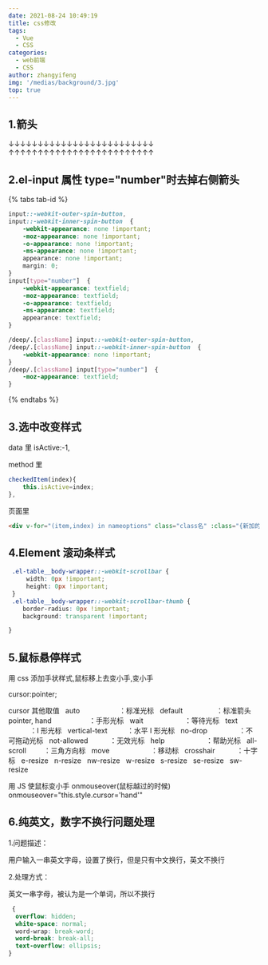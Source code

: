```yaml
---
date: 2021-08-24 10:49:19
title: css修改
tags:
  - Vue
  - CSS
categories:
  - web前端
  - CSS
author: zhangyifeng
img: '/medias/background/3.jpg'
top: true
---
```


## 1.箭头

↓↓↓↓↓↓↓↓↓↓↓↓↓↓↓↓↓↓↓↓↓↓↓↓↓  
↑↑↑↑↑↑↑↑↑↑↑↑↑↑↑↑↑↑↑↑↑↑↑↑↑

## 2.el-input 属性 type="number"时去掉右侧箭头

{% tabs tab-id %}

<!-- tab 本人使用过的 -->

```css
input::-webkit-outer-spin-button,
input::-webkit-inner-spin-button  {
    -webkit-appearance: none !important;
    -moz-appearance: none !important;
    -o-appearance: none !important;
    -ms-appearance: none !important;
    appearance: none !important;
    margin: 0;
}
input[type="number"]  {
    -webkit-appearance: textfield;
    -moz-appearance: textfield;
    -o-appearance: textfield;
    -ms-appearance: textfield;
    appearance: textfield;
}
```

<!-- endtab -->

<!-- tab 未确定好不好用的 -->

```css
/deep/.[className] input::-webkit-outer-spin-button,
/deep/.[className] input::-webkit-inner-spin-button  {
    -webkit-appearance: none !important;
}
/deep/.[className] input[type="number"]  {
    -moz-appearance: textfield;
}
```

<!-- endtab -->

{% endtabs %}

## 3.选中改变样式

data 里
isActive:-1,

method 里

```js
checkedItem(index){
	this.isActive=index;
},
```

页面里

```html
<div v-for="(item,index) in nameoptions" class="class名" :class="{新加的class样式:index==isActive}" @click="checkItem(index)>{{item.name}}</div>
```

## 4.Element 滚动条样式

```css
 .el-table__body-wrapper::-webkit-scrollbar {
     width: 0px !important;
     height: 0px !important;
 }
 .el-table__body-wrapper::-webkit-scrollbar-thumb {
    border-radius: 0px !important;
    background: transparent !important;

}
```

## 5.鼠标悬停样式

用 css 添加手状样式,鼠标移上去变小手,变小手

cursor:pointer;

cursor 其他取值  
auto                    ：标准光标  
default                 ：标准箭头  
pointer, hand                   ：手形光标  
wait                     ：等待光标  
text                      ：I 形光标  
vertical-text          ：水平 I 形光标  
no-drop                ：不可拖动光标  
not-allowed           ：无效光标  
help                     ：帮助光标  
all-scroll         ：三角方向标  
move                     ：移动标  
crosshair           ：十字标  
e-resize  
n-resize  
nw-resize  
w-resize  
s-resize  
se-resize  
sw-resize

用 JS 使鼠标变小手 onmouseover(鼠标越过的时候)
onmouseover="this.style.cursor='hand'"

## 6.纯英文，数字不换行问题处理

1.问题描述：

用户输入一串英文字母，设置了换行，但是只有中文换行，英文不换行

2.处理方式：

英文一串字母，被认为是一个单词，所以不换行

```css
 {
  overflow: hidden;
  white-space: normal;
  word-wrap: break-word;
  word-break: break-all;
  text-overflow: ellipsis;
}
```
